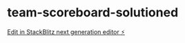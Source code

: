 # team-scoreboard-solutioned

[Edit in StackBlitz next generation editor ⚡️](https://stackblitz.com/~/github.com/jdconrado/team-scoreboard-solutioned)